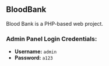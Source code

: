 ## BloodBank

Blood Bank is a PHP-based web project.

### Admin Panel Login Credentials:

- **Username:** `admin`
- **Password:** `a123`

